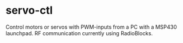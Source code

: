 servo-ctl
=========

Control motors or servos with PWM-inputs from a PC with a MSP430 launchpad. RF
communication currently using RadioBlocks.
